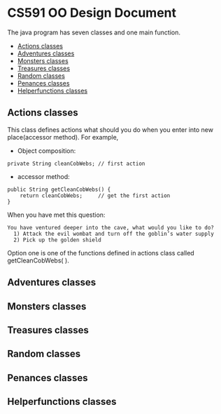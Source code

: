 # CS591 OO Design Document
The java program has seven classes and one main function.
* [Actions classes](#Actions-classes)
* [Adventures classes](#Adventures-classes)
* [Monsters classes](#Monsters-classes)
* [Treasures classes](#Treasures-classes)
* [Random classes](#Random-classes)
* [Penances classes](#Penances-classes)
* [Helperfunctions classes](#Helperfunctions-classes)

## Actions classes
This class defines actions what should you do when you enter into new place(accessor method). For example,
- Object composition:
```
private String cleanCobWebs; // first action

```
- accessor method:
```
public String getCleanCobWebs() {
    return cleanCobWebs;     // get the first action
}
```
When you have met this question:
```
You have ventured deeper into the cave, what would you like to do?
  1) Attack the evil wombat and turn off the goblin’s water supply 
  2) Pick up the golden shield
```
Option one is one of the functions defined in actions class called getCleanCobWebs( ).
## Adventures classes

## Monsters classes

## Treasures classes

## Random classes

## Penances classes

## Helperfunctions classes
